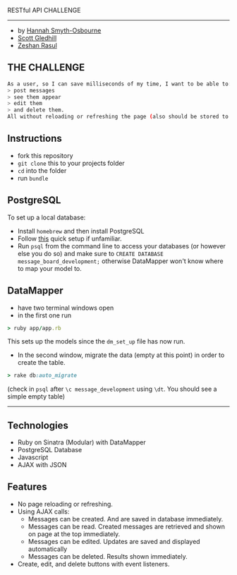 
RESTful API CHALLENGE

---

* by [Hannah Smyth-Osbourne](https://github.com/HannSO/API-Challenge-.git/)
* [Scott Gledhill](https://github.com/ScottGledhill/illuminati-API-challenge/)
* [Zeshan Rasul](https://github.com/ZeshanRasul/API-Challenge/)


THE CHALLENGE
---
```sh
As a user, so I can save milliseconds of my time, I want to be able to:
> post messages
> see them appear
> edit them
> and delete them.
All without reloading or refreshing the page (also should be stored to view at a later date).
```


Instructions
---
* fork this repository
* `git clone` this to your projects folder
* `cd` into the folder
* run `bundle`

PostgreSQL
---
To set up a local database:
  * Install `homebrew` and then install PostgreSQL
  * Follow [this](http://www.moncefbelyamani.com/how-to-install-postgresql-on-a-mac-with-homebrew-and-lunchy/) quick setup if unfamiliar.
  * Run `psql` from the command line to access your databases (or however else you do so) and make sure to `CREATE DATABASE message_board_development;` otherwise DataMapper won't know where to map your model to.

DataMapper
---
* have two terminal windows open
* in the first one run
```ruby
> ruby app/app.rb
```
This sets up the models since the `dm_set_up` file has now run.
* In the second window, migrate the data (empty at this point) in order to create the table.
```ruby
> rake db:auto_migrate
```
(check in `psql` after `\c message_development` using `\dt`. You should see a simple empty table)

___

Technologies
---
* Ruby on Sinatra (Modular) with DataMapper
* PostgreSQL Database
* Javascript
* AJAX with JSON

Features
---
* No page reloading or refreshing.
* Using AJAX calls:
  * Messages can be created. And are saved in database immediately.
  * Messages can be read. Created messages  are retrieved and shown on page at the top immediately.
  * Messages can be edited. Updates are saved and displayed automatically
  * Messages can be deleted. Results shown immediately.
* Create, edit, and delete buttons with event listeners.
